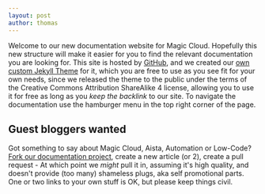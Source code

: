 ```yaml
---
layout: post
author: thomas
---
```


Welcome to our new documentation website for Magic Cloud. Hopefully this new structure will make it
easier for you to find the relevant documentation you are looking for. This site is hosted by [GitHub](http://github.com),
and we created our [own custom Jekyll Theme](https://github.com/polterguy/aista-jekyll) for it, which
you are free to use as you see fit for your own needs, since we released the theme to the public under
the terms of the Creative Commons Attribution ShareAlike 4 license, allowing you to use it for free as
long as you _keep the backlink_ to our site. To navigate the documentation use the hamburger menu in the top right corner of the page.

## Guest bloggers wanted

Got something to say about Magic Cloud, Aista, Automation or Low-Code? [Fork our documentation project](https://github.com/polterguy/polterguy.github.io),
create a new article (or 2), create a pull request - At which point we _might_ pull it in, assuming it's high quality,
and doesn't provide (too many) shameless plugs, aka self promotional parts. One or two links to your own stuff is
OK, but please keep things civil.


